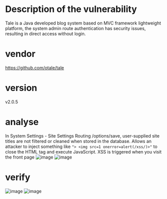 # Description of the vulnerability
Tale is a Java developed blog system based on MVC framework lightweight platform, the system admin route authentication has security issues, resulting in direct access without login.
# vendor
https://github.com/otale/tale
# version
v2.0.5
# analyse
In System Settings - Site Settings Routing /options/save, user-supplied site titles are not filtered or cleaned when stored in the database. Allows an attacker to inject something like ```"> <img src=1 onerror=alert(/xss/)>"``` to close the HTML tag and execute JavaScript. XSS is triggered when you visit the front page
![image](https://github.com/user-attachments/assets/e6b3eff0-65da-45a1-b240-8c9f950cd713)
![image](https://github.com/user-attachments/assets/962fa942-e8e8-4cc8-864e-adb0680607f8)
# verify
![image](https://github.com/user-attachments/assets/16ea36c8-fb4e-4d09-8768-9d1b7266902e)
![image](https://github.com/user-attachments/assets/ca04cdd0-1d51-4fcf-ab34-d0a7fee7216c)







